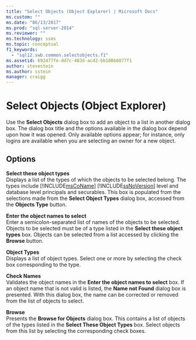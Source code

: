 ```yaml
---
title: "Select Objects (Object Explorer) | Microsoft Docs"
ms.custom: ""
ms.date: "06/13/2017"
ms.prod: "sql-server-2014"
ms.reviewer: ""
ms.technology: ssms
ms.topic: conceptual
f1_keywords: 
  - "sql12.swb.common.selectobjects.f1"
ms.assetid: 692477fe-dd7c-403d-acd2-bb108b6077f1
author: stevestein
ms.author: sstein
manager: craigg
---
```

# Select Objects (Object Explorer)
  Use the **Select Objects** dialog box to add an object to a list in another dialog box. The dialog box title and the options available in the dialog box depend upon how it was opened. Only available options appear; for instance, only logins are available when you are selecting an owner for a new object.  
  
## Options  
 **Select these object types**  
 Displays a list of the types of which the objects to be selected belong. The types include [!INCLUDE[msCoName](../../includes/msconame-md.md)] [!INCLUDE[ssNoVersion](../../includes/ssnoversion-md.md)] level and database level principals and securables. This box is populated from the selections made from the **Select Object Types** dialog box, accessed from the **Objects Type** button.  
  
 **Enter the object names to select**  
 Enter a semicolon-separated list of names of the objects to be selected. Objects to be selected must be of a type listed in the **Select these object types** box. Objects can be selected from a list accessed by clicking the **Browse** button.  
  
 **Object Types**  
 Displays a list of object types. Select one or more by selecting the check box corresponding to the type.  
  
 **Check Names**  
 Validates the object names in the **Enter the object names to select** box. If an object name that is not valid is listed, the **Name not Found** dialog box is presented. With this dialog box, the name can be corrected or removed from the list of objects to select.  
  
 **Browse**  
 Presents the **Browse for Objects** dialog box. This contains a list of objects of the types listed in the **Select These Object Types** box. Select objects from this list by selecting the corresponding check boxes.  
  
  
